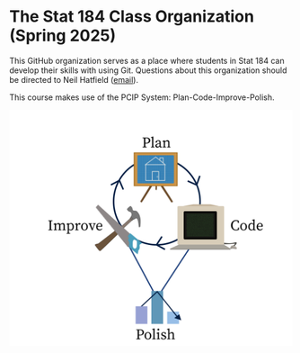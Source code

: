 # The Stat 184 Class Organization (Spring 2025)
This GitHub organization serves as a place where students in Stat 184 can develop their skills with using Git. Questions about this organization should be directed to Neil Hatfield ([email](mailto:neil.hatfield@psu.edu)).

This course makes use of the PCIP System: Plan-Code-Improve-Polish.

![PCIP Logo](./pcip_logo.jpg)

